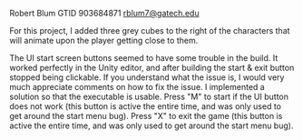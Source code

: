 Robert Blum GTID 903684871 rblum7@gatech.edu

For this project, I added three grey cubes to the right of the characters that will animate upon the player getting close to them.

The UI start screen buttons seemed to have some trouble in the build. It worked perfectly in the Unity editor, and after building the start & exit button stopped being clickable. If you understand what the issue is, I would very much appreciate comments on how to fix the issue.
I implemented a solution so that the executable is usable. Press "M" to start if the UI button does not work (this button is active the entire time, and was only used to get around the start menu bug). Press "X" to exit the game (this button is active the entire time, and was only used to get around the start menu bug).
